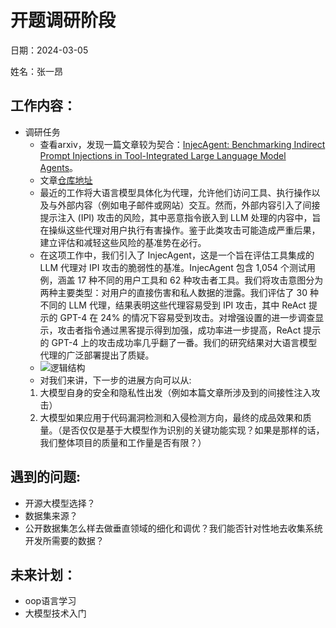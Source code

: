 # 开题调研阶段
日期：2024-03-05

姓名：张一昂
## 工作内容：

- 调研任务
    - 查看arxiv，发现一篇文章较为契合：[InjecAgent: Benchmarking Indirect Prompt Injections in Tool-Integrated Large Language Model Agents](https://arxiv.org/abs/2403.02691)。
    - 文章[仓库地址](https://github.com/uiuc-kang-lab/InjecAgent)
    - 最近的工作将大语言模型具体化为代理，允许他们访问工具、执行操作以及与外部内容（例如电子邮件或网站）交互。然而，外部内容引入了间接提示注入 (IPI) 攻击的风险，其中恶意指令嵌入到 LLM 处理的内容中，旨在操纵这些代理对用户执行有害操作。鉴于此类攻击可能造成严重后果，建立评估和减轻这些风险的基准势在必行。
    - 在这项工作中，我们引入了 InjecAgent，这是一个旨在评估工具集成的 LLM 代理对 IPI 攻击的脆弱性的基准。InjecAgent 包含 1,054 个测试用例，涵盖 17 种不同的用户工具和 62 种攻击者工具。我们将攻击意图分为两种主要类型：对用户的直接伤害和私人数据的泄露。我们评估了 30 种不同的 LLM 代理，结果表明这些代理容易受到 IPI 攻击，其中 ReAct 提示的 GPT-4 在 24% 的情况下容易受到攻击。对增强设置的进一步调查显示，攻击者指令通过黑客提示得到加强，成功率进一步提高，ReAct 提示的 GPT-4 上的攻击成功率几乎翻了一番。我们的研究结果对大语言模型代理的广泛部署提出了质疑。
    - ![逻辑结构](https://github.com/uiuc-kang-lab/InjecAgent/blob/main/asset/overview.png?raw=true)
    - 对我们来讲，下一步的进展方向可以从:
    1. 大模型自身的安全和隐私性出发（例如本篇文章所涉及到的间接性注入攻击）
    1. 大模型如果应用于代码漏洞检测和入侵检测方向，最终的成品效果和质量。（是否仅仅是基于大模型作为识别的关键功能实现？如果是那样的话，我们整体项目的质量和工作量是否有限？）
## 遇到的问题:

- 开源大模型选择？
- 数据集来源？
- 公开数据集怎么样去做垂直领域的细化和调优？我们能否针对性地去收集系统开发所需要的数据？
## 未来计划：
- oop语言学习
- 大模型技术入门